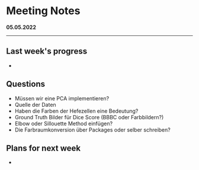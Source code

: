 # Meeting Notes
**05.05.2022**

---

## Last week's progress
-

## Questions
- Müssen wir eine PCA implementieren?
- Quelle der Daten
- Haben die Farben der Hefezellen eine Bedeutung?
- Ground Truth Bilder für Dice Score (BBBC oder Farbbildern?)
- Elbow oder Sillouette Method einfügen?
- Die Farbraumkonversion über Packages oder selber schreiben?




## Plans for next week
-
